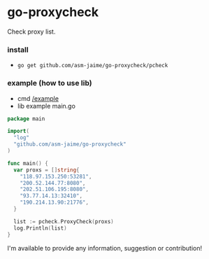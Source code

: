 # go-proxycheck
  Check proxy list.

### install

  * `go get github.com/asm-jaime/go-proxycheck/pcheck`

### example (how to use lib)

  * cmd [/example](./example)
  * lib example main.go

```go
package main

import(
  "log"
  "github.com/asm-jaime/go-proxycheck"
)

func main() {
  var proxs = []string{
    "118.97.153.250:53281",
    "200.52.144.77:8080",
    "202.51.106.195:8080",
    "93.77.14.13:32410",
    "190.214.13.90:21776",
  }

  list := pcheck.ProxyCheck(proxs)
  log.Println(list)
}
```

I'm available to provide any information, suggestion or contribution!
